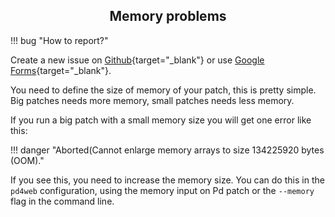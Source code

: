 <style>
  .md-typeset h1,
  .md-content__button {
    display: none;
  }
</style>

<h2 align="center">Memory problems</h2>

!!! bug "How to report?"
    <p style="font-size: 14px">Create a new issue on [Github](https://github.com/charlesneimog/pd4web/issues){target="_blank"} or use [Google Forms](https://forms.gle/qS7YX4QzrUKNXGkU7){target="_blank"}.</p>


You need to define the size of memory of your patch, this is pretty simple. Big patches needs more memory, small patches needs less memory.

If you run a big patch with a small memory size you will get one error like this:

!!! danger "Aborted(Cannot enlarge memory arrays to size 134225920 bytes (OOM)."

If you see this, you need to increase the memory size. You can do this in the `pd4web` configuration, using the memory input on Pd patch or the `--memory` flag in the command line.
